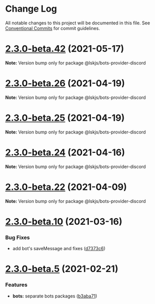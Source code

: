 # Change Log

All notable changes to this project will be documented in this file.
See [Conventional Commits](https://conventionalcommits.org) for commit guidelines.

# [2.3.0-beta.42](https://github.com/lskjs/lskjs/tree/master/packages/bots-provider-discord/compare/v2.3.0-beta.41...v2.3.0-beta.42) (2021-05-17)

**Note:** Version bump only for package @lskjs/bots-provider-discord





# [2.3.0-beta.26](https://github.com/lskjs/lskjs/tree/master/packages/bots-provider-discord/compare/v2.3.0-beta.25...v2.3.0-beta.26) (2021-04-19)

**Note:** Version bump only for package @lskjs/bots-provider-discord





# [2.3.0-beta.25](https://github.com/lskjs/lskjs/tree/master/packages/bots-provider-discord/compare/v2.3.0-beta.24...v2.3.0-beta.25) (2021-04-19)

**Note:** Version bump only for package @lskjs/bots-provider-discord





# [2.3.0-beta.24](https://github.com/lskjs/lskjs/tree/master/packages/bots-provider-discord/compare/v2.3.0-beta.23...v2.3.0-beta.24) (2021-04-16)

**Note:** Version bump only for package @lskjs/bots-provider-discord





# [2.3.0-beta.22](https://github.com/lskjs/lskjs/tree/master/packages/bots-provider-discord/compare/v2.3.0-beta.21...v2.3.0-beta.22) (2021-04-09)

**Note:** Version bump only for package @lskjs/bots-provider-discord





# [2.3.0-beta.10](https://github.com/lskjs/lskjs/tree/master/packages/bots-provider-discord/compare/v2.3.0-beta.9...v2.3.0-beta.10) (2021-03-16)


### Bug Fixes

* add bot's saveMessage and fixes ([d7373c6](https://github.com/lskjs/lskjs/tree/master/packages/bots-provider-discord/commit/d7373c6364282613c4008ff617e375bf6974c37e))





# [2.3.0-beta.5](https://github.com/lskjs/lskjs/tree/master/packages/bots-provider-discord/compare/v2.3.0-beta.4...v2.3.0-beta.5) (2021-02-21)


### Features

* **bots:** separate bots packages ([b3aba71](https://github.com/lskjs/lskjs/tree/master/packages/bots-provider-discord/commit/b3aba716c36ee27896685b645a0f77808fecba92))
